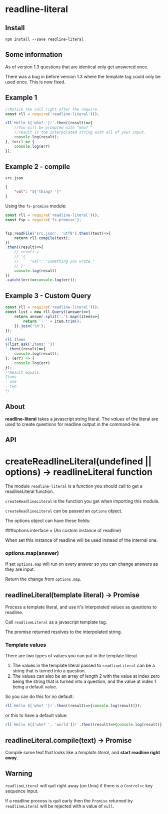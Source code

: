 readline-literal
================

Install
-------

`npm install --save readline-literal`

Some information
----------------

As of version 1.3 questions that are identical only get answered once.

There was a bug in before version 1.3 where the template tag could only be used once. This is now fixed.

Example 1
---------

```javascript
//Notice the call right after the require.
const rll = require('readline-literal')();

rll`Hello ${'who? '}!`.then((result)=>{
    //You will be prompted with "who? "
    //result is the interpolated string with all of your input.
    console.log(result);
}, (err) => {
    console.log(err)
});
```

Example 2 - compile
-------------------

`src.json`

```json
{
    "val": "${'thing? '}"
}
```

Using the `fs-promise` module:

```javascript
const rll = require('readline-literal')();
const fsp = require('fs-promise');


fsp.readFile('src.json', 'utf8').then((text)=>{
    return rll.compile(text);
})
.then((result)=>{
    // result =
    // '{
    //     "val": "Something you wrote."
    // }'
    console.log(result)
})
.catch((err)=>console.log(err));
```

Example 3 - Custom Query
------------------------

```javascript
const rll = require('readline-literal')();
const list = new rll.Query((answer)=>{
    return answer.split(',').map((item)=>{
        return '- ' + item.trim();
    }).join('\n');
});

rll`Items
${list.ask('Items: ')}
`.then((result)=>{
    console.log(result);
}, (err) => {
    console.log(err)
});
/*Result equals:
Items
- one
- two
*/
```

About
-----

**readline-literal** takes a javascript string literal. The *values* of the literal are used to create questions for readline output in the command-line.

API
---

createReadlineLiteral(undefined || options) -> readlineLiteral function
=======================================================================

The module `readline-literal` is a function you should call to get a readlineLiteral function.

`createReadlineLiteral` is the function you get when importing this module.

`createReadlineLiteral` can be passed an `options` object.

The options object can have these fields:

###options.interface = (An custom instance of readline)

When set this instance of readline will be used instead of the internal one.

### options.map(answer)

If set `options.map` will run on every answer so you can change answers as they are input.

Return the change from `options.map`.

readlineLiteral(template literal) -> Promise
--------------------------------------------

Process a template literal, and use it's interpolated values as questions to readline.

Call `readlineLiteral` as a javascript template tag.

The promise returned resolves to the interpolated string.

### Template values

There are two types of values you can put in the template literal.

1.	The values in the template literal passed to `readlineLiteral` can be a string that is turned into a question.
2.	The values can also be an array of length 2 with the value at index zero being the string that is turned into a question, and the value at index 1 being a default value.

So you can do this for no default:

```javascript
rll`Hello ${'who? '}!`.then((result)=>{console.log(result)});
```

or this to have a default value:

```javascript
rll`Hello ${['who? ', 'world']}!`.then((result)=>{console.log(result)});
```

readlineLiteral.compile(text) -> Promise
----------------------------------------

Compile some text that looks like a *template literal*, and **start readline right away**.

Warning
-------

`readlineLiteral` will quit right away (on Unix) if there is a `Control+c` key sequence input.

If a readline process is quit early then the `Promise` returned by `readlineLiteral` will be rejected with a value of `null`.
